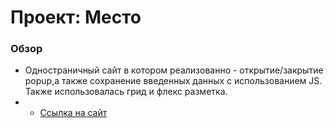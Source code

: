 # Проект: Место

### Обзор

* Одностраничный сайт в котором реализованно - открытие/закрытие popup,а также сохранение введенных данных с использованием JS.
Также использовалась грид и флекс разметка.
* * [Ссылка на cайт](https://xc1st.github.io/mesto/)

